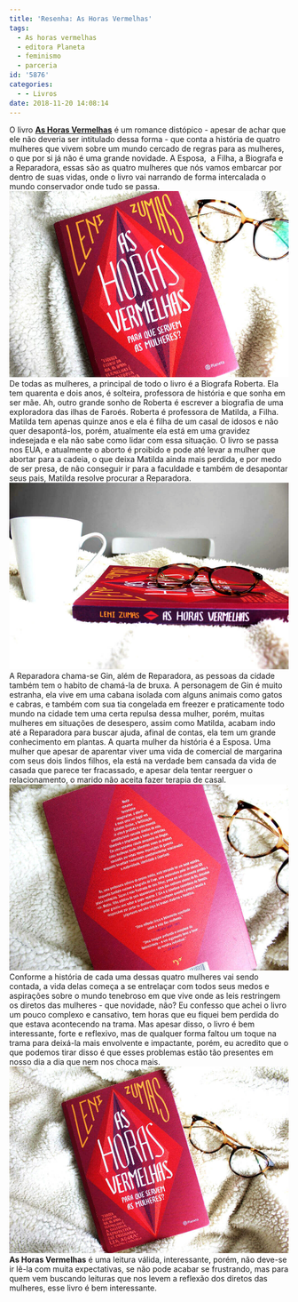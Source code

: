 ```yaml
---
title: 'Resenha: As Horas Vermelhas'
tags:
  - As horas vermelhas
  - editora Planeta
  - feminismo
  - parceria
id: '5876'
categories:
  - - Livros
date: 2018-11-20 14:08:14
---
```


O livro **[As Horas Vermelhas](https://www.planetadelivros.com.br/livro-as-horas-vermelhas/282477)** é um romance distópico - apesar de achar que ele não deveria ser intitulado dessa forma - que conta a história de quatro mulheres que vivem sobre um mundo cercado de regras para as mulheres, o que por si já não é uma grande novidade. A Esposa,  a Filha, a Biografa e a Reparadora, essas são as quatro mulheres que nós vamos embarcar por dentro de suas vidas, onde o livro vai narrando de forma intercalada o mundo conservador onde tudo se passa. ![Capa do livro - As horas vermelhas](/images/2018/11/capa-do-livro-as-horas-vermelhas.jpg "Capa do livro - As horas vermelhas") De todas as mulheres, a principal de todo o livro é a Biografa Roberta. Ela tem quarenta e dois anos, é solteira, professora de história e que sonha em ser mãe. Ah, outro grande sonho de Roberta é escrever a biografia de uma exploradora das ilhas de Faroés. Roberta é professora de Matilda, a Filha. Matilda tem apenas quinze anos e ela é filha de um casal de idosos e não quer desapontá-los, porém, atualmente ela está em uma gravidez indesejada e ela não sabe como lidar com essa situação. O livro se passa nos EUA, e atualmente o aborto é proibido e pode até levar a mulher que abortar para a cadeia, o que deixa Matilda ainda mais perdida, e por medo de ser presa, de não conseguir ir para a faculdade e também de desapontar seus pais, Matilda resolve procurar a Reparadora. ![Lombada do livro - As horas vermelhas](/images/2018/11/lombada-do-livro-as-horas-vermelhas.jpg "Lombada do livro - As horas vermelhas") A Reparadora chama-se Gin, além de Reparadora, as pessoas da cidade também tem o habito de chamá-la de bruxa. A personagem de Gin é muito estranha, ela vive em uma cabana isolada com alguns animais como gatos e cabras, e também com sua tia congelada em freezer e praticamente todo mundo na cidade tem uma certa repulsa dessa mulher, porém, muitas mulheres em situações de desespero, assim como Matilda, acabam indo até a Reparadora para buscar ajuda, afinal de contas, ela tem um grande conhecimento em plantas. A quarta mulher da história é a Esposa. Uma mulher que apesar de aparentar viver uma vida de comercial de margarina com seus dois lindos filhos, ela está na verdade bem cansada da vida de casada que parece ter fracassado, e apesar dela tentar reerguer o relacionamento, o marido não aceita fazer terapia de casal. ![contra capa do livro - As horas vermelhas](/images/2018/11/contra-capa-do-livro-as-horas-vermelhas.jpg "contra capa do livro - As horas vermelhas") Conforme a história de cada uma dessas quatro mulheres vai sendo contada, a vida delas começa a se entrelaçar com todos seus medos e aspirações sobre o mundo tenebroso em que vive onde as leis restringem os diretos das mulheres - que novidade, não? Eu confesso que achei o livro um pouco complexo e cansativo, tem horas que eu fiquei bem perdida do que estava acontecendo na trama. Mas apesar disso, o livro é bem interessante, forte e reflexivo, mas de qualquer forma faltou um toque na trama para deixá-la mais envolvente e impactante, porém, eu acredito que o que podemos tirar disso é que esses problemas estão tão presentes em nosso dia a dia que nem nos choca mais. ![livro - as horas vermelhas](/images/2018/11/livro-as-horas-vermelhas.jpg "livro - as horas vermelhas") **As Horas Vermelhas** é uma leitura válida, interessante, porém, não deve-se ir lê-la com muita expectativas, se não pode acabar se frustrando, mas para quem vem buscando leituras que nos levem a reflexão dos diretos das mulheres, esse livro é bem interessante.
